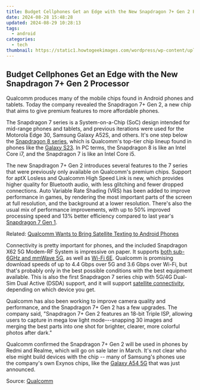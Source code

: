 ```yaml
---
title: Budget Cellphones Get an Edge with the New Snapdragon 7+ Gen 2 Processor
date: 2024-08-28 15:48:28
updated: 2024-08-29 10:28:13
tags:
  - android
categories:
  - tech
thumbnail: https://static1.howtogeekimages.com/wordpress/wp-content/uploads/2023/03/snapdragon.jpg
---
```


## Budget Cellphones Get an Edge with the New Snapdragon 7+ Gen 2 Processor

Qualcomm produces many of the mobile chips found in Android phones and tablets. Today the company revealed the Snapdragon 7+ Gen 2, a new chip that aims to give premium features to more affordable phones.

 The Snapdragon 7 series is a System-on-a-Chip (SoC) design intended for mid-range phones and tablets, and previous iterations were used for the Motorola Edge 30, Samsung Galaxy A52S, and others. It's one step below the [Snapdragon 8 series](https://visual-screen-recording.techidaily.com/new-your-essential-list-of-free-high-quality-online-meeting-software-for-2024/), which is Qualcomm's top-tier chip lineup found in phones like the [Galaxy S23](https://fox-cloud.techidaily.com/the-brainpower-of-moto-z2-detailed-insights-for-2024/). In PC terms, the Snapdragon 8 is like an Intel Core i7, and the Snapdragon 7 is like an Intel Core i5.

 The new Snapdragon 7+ Gen 2 introduces several features to the 7 series that were previously only available on Qualcomm's premium chips. Support for aptX Losless and Qualcomm High Speed Link is new, which provides higher quality for Bluetooth audio, with less glitching and fewer dropped connections. Auto Variable Rate Shading (VRS) has been added to improve performance in games, by rendering the most important parts of the screen at full resolution, and the background at a lower resolution. There's also the usual mix of performance improvements, with up to 50% improved processing speed and 13% better efficiency compared to last year's [Snapdragon 7 Gen 1](https://extra-guidance.techidaily.com/updated-storytelling-methodologies-for-the-documentarian/).

Related: [Qualcomm Wants to Bring Satellite Texting to Android Phones](https://extra-information.techidaily.com/2024-approved-advancing-training-with-vr-systems/) 

 Connectivity is pretty important for phones, and the included Snapdragon X62 5G Modem-RF System is impressive on paper. It supports [both sub-6GHz and mmWave 5G](https://eaxpv-info.techidaily.com/new-flip-to-fun-converting-youtube-videos-to-playful-download-free-gifs-for-2024/), as well as [Wi-Fi 6E](https://youtube-sure.techidaily.com/024-approved-the-top-20-gags-and-laughter-on-youtube-for-downtime-delight/). Qualcomm is promising download speeds of up to 4.4 Gbps over 5G and 3.6 Gbps over Wi-Fi, but that's probably only in the best possible conditions with the best equipment available. This is also the first Snapdragon 7 series chip with 5G/4G Dual-Sim Dual Active (DSDA) support, and it will support [satellite connectivity](https://extra-information.techidaily.com/2024-approved-advancing-training-with-vr-systems/), depending on which device you get.

 Qualcomm has also been working to improve camera quality and performance, and the Snapdragon 7+ Gen 2 has a few upgrades. The company said, "Snapdragon 7+ Gen 2 features an 18-bit Triple ISP, allowing users to capture in mega low light mode---snapping 30 images and merging the best parts into one shot for brighter, clearer, more colorful photos after dark."

 Qualcomm confirmed the Snapdragon 7+ Gen 2 will be used in phones by Redmi and Realme, which will go on sale later in March. It's not clear who else might build devices with the chip -- many of Samsung's phones use the company's own Exynos chips, like the [Galaxy A54 5G](https://fox-that.techidaily.com/troubleshooting-a-non-responsive-iphone-display-a-step-by-step-guide/) that was just announced.

 Source: [Qualcomm](https://www.qualcomm.com/news/releases/2023/03/qualcomm-unveils-game-changing-snapdragon-7-series-mobile-platfo)

<ins class="adsbygoogle"
     style="display:block"
     data-ad-format="autorelaxed"
     data-ad-client="ca-pub-7571918770474297"
     data-ad-slot="1223367746"></ins>



<ins class="adsbygoogle"
     style="display:block"
     data-ad-client="ca-pub-7571918770474297"
     data-ad-slot="8358498916"
     data-ad-format="auto"
     data-full-width-responsive="true"></ins>
